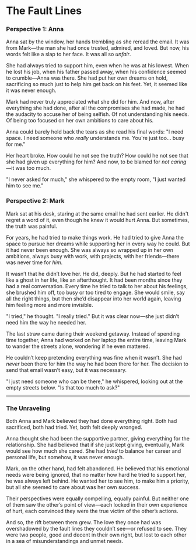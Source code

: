 # The Fault Lines

### Perspective 1: **Anna**

Anna sat by the window, her hands trembling as she reread the email. It was from Mark—the man she had once trusted, admired, and loved. But now, his words felt like a slap to her face. It was all so *unfair*. 

She had always tried to support him, even when he was at his lowest. When he lost his job, when his father passed away, when his confidence seemed to crumble—Anna was there. She had put her own dreams on hold, sacrificing so much just to help him get back on his feet. Yet, it seemed like it was never enough. 

Mark had never truly appreciated what she did for him. And now, after everything she had done, after all the compromises she had made, he had the audacity to accuse her of being selfish. Of not understanding his needs. Of being too focused on her own ambitions to care about his.

Anna could barely hold back the tears as she read his final words: "I need space. I need someone who *really* understands me. You're just too... busy for me." 

Her heart broke. How could he not see the truth? How could he not see that she had given up everything for him? And now, to be blamed for *not caring*—it was too much.

"I never asked for much," she whispered to the empty room, "I just wanted him to see me."

### Perspective 2: **Mark**

Mark sat at his desk, staring at the same email he had sent earlier. He didn't regret a word of it, even though he knew it would hurt Anna. But sometimes, the truth was painful. 

For years, he had tried to make things work. He had tried to give Anna the space to pursue her dreams while supporting her in every way he could. But it had never been enough. She was always so wrapped up in her own ambitions, always busy with work, with projects, with her friends—there was never time for *him*. 

It wasn’t that he didn’t love her. He did, deeply. But he had started to feel like a ghost in her life, like an afterthought. It had been months since they had a real conversation. Every time he tried to talk to her about his feelings, she brushed him off, too busy or too tired to engage. She would smile, say all the right things, but then she’d disappear into her world again, leaving him feeling more and more invisible.

"I tried," he thought. "I really tried." But it was clear now—she just didn’t need him the way he needed her. 

The last straw came during their weekend getaway. Instead of spending time together, Anna had worked on her laptop the entire time, leaving Mark to wander the streets alone, wondering if he even mattered. 

He couldn’t keep pretending everything was fine when it wasn’t. She had *never* been there for him the way he had been there for her. The decision to send that email wasn’t easy, but it was necessary.

"I just need someone who can be there," he whispered, looking out at the empty streets below. "Is that too much to ask?"

---

### The Unraveling

Both Anna and Mark believed they had done everything right. Both had sacrificed, both had tried. Yet, both felt deeply wronged. 

Anna thought she had been the supportive partner, giving everything for the relationship. She had believed that if she just kept giving, eventually, Mark would see how much she cared. She had *tried* to balance her career and personal life, but somehow, it was never enough.

Mark, on the other hand, had felt abandoned. He believed that his emotional needs were being ignored, that no matter how hard he tried to support her, he was always left behind. He wanted her to see him, to make him a priority, but all she seemed to care about was her own success.

Their perspectives were equally compelling, equally painful. But neither one of them saw the other’s point of view—each locked in their own experience of hurt, each convinced they were the true victim of the other’s actions. 

And so, the rift between them grew. The love they once had was overshadowed by the fault lines they couldn’t see—or refused to see. They were two people, good and decent in their own right, but lost to each other in a sea of misunderstandings and unmet needs.
